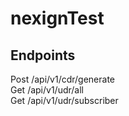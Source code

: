 # nexignTest

## Endpoints
Post /api/v1/cdr/generate  
Get /api/v1/udr/all  
Get /api/v1/udr/subscriber  
